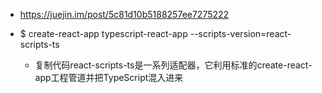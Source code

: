 * https://juejin.im/post/5c81d10b5188257ee7275222

* $ create-react-app typescript-react-app --scripts-version=react-scripts-ts
  * 复制代码react-scripts-ts是一系列适配器，它利用标准的create-react-app工程管道并把TypeScript混入进来
